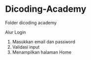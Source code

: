 # Dicoding-Academy
Folder dicoding academy

Alur Login
1. Masukkan email dan password
2. Validasi input
3. Menampilkan halaman Home
